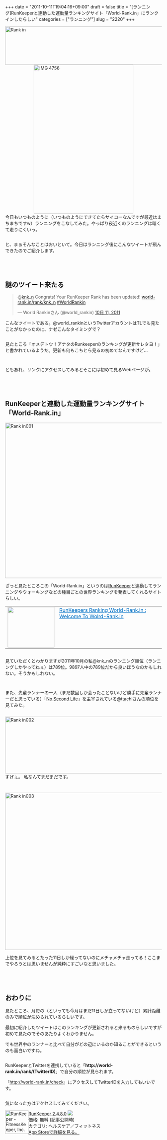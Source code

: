 +++
date = "2011-10-11T19:04:16+09:00"
draft = false
title = "[ランニング]RunKeeperと連動した運動量ランキングサイト「World-Rank.in」にランクインしたらしい"
categories = ["ランニング"]
slug = "2220"
+++

<img style="display:block; margin-left:auto; margin-right:auto;" src="http://knk-n.com/images/2011/10/rank-in.png" alt="Rank in" title="rank-in.jpg" border="0" width="600" height="123" />


<img style="display:block; margin-left:auto; margin-right:auto;" src="http://knk-n.com/images/2011/10/IMG_4756.png" alt="IMG 4756" title="IMG_4756.PNG" border="0" width="320" height="480" />
今日もいつものように（いつものようにできてたらサイコーなんですが最近はまちまちですw）ランニングをこなしてみた。やっぱり夜近くのランニングは暗くて走りにくいっ。
<p style="margin-top: 2em;">
と、まぁそんなことはおいといて。今日はランニング後にこんなツイートが飛んできたのでご紹介します。<!--more--><p style="margin-top: 6em;">
<h2>謎のツイート来たる</h2>

<blockquote class="twitter-tweet" lang="ja"><p>@<a href="https://twitter.com/knk_n">knk_n</a> Congrats! Your RunKeeper Rank has been updated! <a href="http://t.co/VbNa30GW" title="http://world-rank.in/rank/knk_n">world-rank.in/rank/knk_n</a> <a href="https://twitter.com/search/%2523WorldRankin">#WorldRankin</a></p>&mdash; World Rankinさん (@world_rankin) <a href="https://twitter.com/world_rankin/status/123684274779074561" data-datetime="2011-10-11T09:00:03+00:00">10月 11, 2011</a></blockquote>

こんなツイートである。@world_rankinというTwitterアカウントはTLでも見たことがなかったのに、ナゼこんなタイミングで？
<p style="margin-top: 2em;">
見たところ「オメデトウ！アナタのRunkeeperのランキングが更新サレタヨ！」と書かれているようだ。更新も何もこちとら見るの初めてなんですけど…
<p style="margin-top: 3em;">
ともあれ、リンクにアクセスしてみるとそこには初めて見るWebページが。
<p style="margin-top: 6em;">
<h2>RunKeeperと連動した運動量ランキングサイト「World-Rank.in」</h2>
<img style="display:block; margin-left:auto; margin-right:auto;" src="http://knk-n.com/images/2011/10/rank-in001.jpg" alt="Rank in001" title="rank-in001.jpg" border="0" width="600" height="500" />

ざっと見たところこの「World-Rank.in」というのは<a href="http://runkeeper.com/" target="_blank">RunKeeper</a>と連動してランニングやウォーキングなどの種目ごとの世界ランキングを発表してくれるサイトらしい。
<table border="0"><td valign="top" width="150"><a href="http://world-rank.in/" target="_blank"><img border="0" src="http://capture.heartrails.com/150x130/shadow?http://world-rank.in/" alt="" width="150" height="130" /></a></td><td valign="top"><a style="color:#0070C5;" href="http://world-rank.in/" target="_blank">RunKeepers Ranking World-Rank.in : Welcome To Wolrd-Rank.in</a><a href="http://b.hatena.ne.jp/entry/http://world-rank.in/" target="_blank"><img border="0" src="http://b.hatena.ne.jp/entry/image/http://world-rank.in/" alt="" /></a></td></table>


<p style="margin-top: 2em;">
見ていただくとわかりますが2011年10月の私@knk_nのランニング順位（ランニングしかやってねぇ）は789位。9897人中の789位だから良いほうなのかもしれない。そうかもしれない。
<p style="margin-top: 3em;">
また、先輩ランナーの一人（まだ数回しか会ったことないけど勝手に先輩ランナーだと思っている）「<a href="www.ttcbn.net/no_second_life/" target="_blank">No Second Life</a>」を主宰されている@ttachiさんの順位を見てみた。
<p style="margin-top: 2em;">
<img style="display:block; margin-left:auto; margin-right:auto;" src="http://knk-n.com/images/2011/10/rank-in002.jpg" alt="Rank in002" title="rank-in002.jpg" border="0" width="546" height="183" />
すげぇ。
私なんてまだまだです。

<p style="margin-top: 3em;">

<img style="display:block; margin-left:auto; margin-right:auto;" src="http://knk-n.com/images/2011/10/rank-in003.jpg" alt="Rank in003" title="rank-in003.jpg" border="0" width="557" height="506" />

上位を見てみるとたった11日しか経ってないのにメチャメチャ走ってる！ここまでやろうとは思いませんが純粋にすごいなと思いました。

<p style="margin-top: 6em;">
<h2>おわりに</h2>
見たところ、月毎の（といっても今月はまだ11日しか立ってないけど）累計距離のみで順位が決められているらしいです。
<p style="margin-top: 1em;">
最初に紹介したツイートはこのランキングが更新されると来るものらしいですが初めて見たのでそのあたりよくわかりません。
<p style="margin-top: 1em;">
でも世界中のランナーと比べて自分がどの辺にいるのか知ることができるというのも面白いですね。
<p style="margin-top: 2em;">
RunKeeperとTwitterを連携していると「<strong>http://world-rank.in/rank/(TwitterID)</strong>」で自分の順位が見られます。<p style="margin-top: 1em;">
「<a href="http://world-rank.in/check" target="_blank">http://world-rank.in/check</a>」にアクセスしてTwitterIDを入力してもいいです。

<p style="margin-top: 2em;">
気になった方はアクセスしてみてください。
<p style="margin-top: 1em;">
<div class="amz-etr-under"><div class="amz-left" style="float:left;"><div class="amz-image"><a href="http://click.linksynergy.com/fs-bin/click?id=48HB7K3zmMg&subid=0&offerid=94348.1&type=10&tmpid=3910&RD_PARM1=http%3A%2F%2Fitunes.apple.com%2Fjp%2Fapp%2Frunkeeper%2Fid300235330%3Fmt%3D8%2526uo%3D4" target="new"><img width="75" height="75" class="appsImg" src="http://a3.mzstatic.com/us/r1000/103/Purple/06/ce/61/mzl.znawhtxu.jpg" alt="RunKeeper - FitnessKeeper, Inc."></a></div></div><div class="amz-right"><div class="amz-title"><a href="http://click.linksynergy.com/fs-bin/click?id=48HB7K3zmMg&subid=0&offerid=94348.1&type=10&tmpid=3910&RD_PARM1=http%3A%2F%2Fitunes.apple.com%2Fjp%2Fapp%2Frunkeeper%2Fid300235330%3Fmt%3D8%2526uo%3D4" target="new">RunKeeper 2.4.8.0</a> <a href="http://click.linksynergy.com/fs-bin/click?id=48HB7K3zmMg&subid=0&offerid=94348.1&type=10&tmpid=3910&RD_PARM1=http%3A%2F%2Fitunes.apple.com%2Fjp%2Fapp%2Frunkeeper%2Fid300235330%3Fmt%3D8%2526uo%3D4" target="itunes_store"><img src="http://ax.phobos.apple.com.edgesuite.net/ja_jp/images/web/linkmaker/badge_appstore-sm.gif" style="border: 0;"></a></div><div class="amz-detail">価格: 無料 (記事公開時)<br>カテゴリ: ヘルスケア／フィットネス<br><a href="http://click.linksynergy.com/fs-bin/click?id=48HB7K3zmMg&subid=0&offerid=94348.1&type=10&tmpid=3910&RD_PARM1=http%3A%2F%2Fitunes.apple.com%2Fjp%2Fapp%2Frunkeeper%2Fid300235330%3Fmt%3D8%2526uo%3D4" target="new">App Storeで詳細を見る。</a></div></div></div>
<img border="0" width="1" height="1" src="http://ad.linksynergy.com/fs-bin/show?id=Dk8JKvDVYwE&bids=186984.200232&type=3&subid=0">
